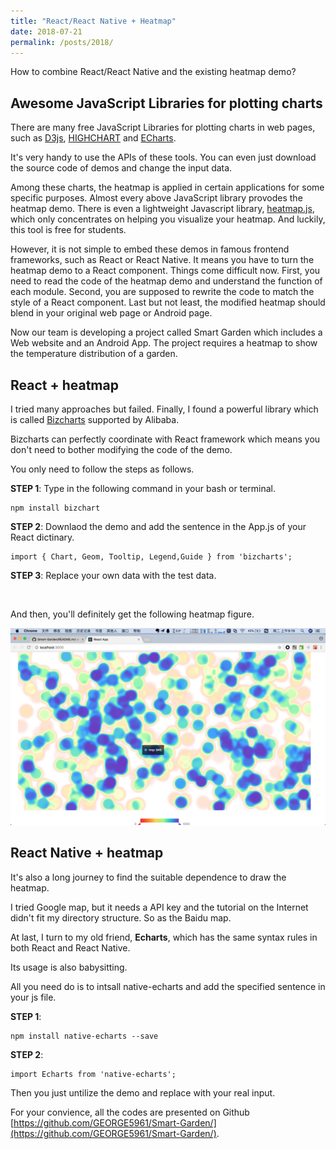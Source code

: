 ```yaml
---
title: "React/React Native + Heatmap"
date: 2018-07-21
permalink: /posts/2018/
---
```



How to combine React/React Native and the existing heatmap demo?

## Awesome JavaScript Libraries for plotting charts

There are many free JavaScript Libraries for plotting charts in web pages, such as [D3js](https://d3js.org/), [HIGHCHART](https://www.highcharts.com/) and [ECharts](http://echarts.baidu.com/). 

It's very handy to use the APIs of these tools. You can even just download the source code of demos and change the input data.

Among these charts, the heatmap is applied in certain applications for some specific purposes. Almost every above JavaScript library provodes the heatmap demo. There is even a lightweight Javascript library, [heatmap.js](https://www.patrick-wied.at/static/heatmapjs/), which only concentrates on helping you visualize your heatmap. And luckily, this tool is free for students.


However, it is not simple to embed these demos in famous frontend frameworks, such as React or React Native. It means you have to turn the heatmap demo to a React component. Things come difficult now. First, you need to read the code of the heatmap demo and understand the function of each module. Second, you are supposed to rewrite the code to match the style of a React component. Last but not least, the modified heatmap should blend in your original web page or Android page. 

Now our team is developing a project called Smart Garden which includes a Web website and an Android App. The project requires a heatmap to show the temperature distribution of a garden.

## React + heatmap

I tried many approaches but failed. Finally, I found a powerful library which is called [Bizcharts](https://alibaba.github.io/BizCharts/) supported by Alibaba.

Bizcharts can perfectly coordinate with React framework which means you don't need to bother modifying the code of the demo.

You only need to follow the steps as follows.

**STEP 1**: Type in the following command in your bash or terminal.

```
npm install bizchart
``` 

**STEP 2**: Downlaod the demo and add the sentence in the App.js of your React dictinary.

```
import { Chart, Geom, Tooltip, Legend,Guide } from 'bizcharts';
```

**STEP 3**: Replace your own data with the test data.

<br>

And then, you'll definitely get the following heatmap figure.


![](https://github.com/GEORGE5961/Smart-Garden/raw/master/code/heatmap_component/pic.png?raw=true)

## React Native + heatmap

It's also a long journey to find the suitable dependence to draw the heatmap.

I tried Google map, but it needs a API key and the tutorial on the Internet didn't fit my directory structure. So as the Baidu map.

At last, I turn to my old friend, **Echarts**, which has the same syntax rules in both React and React Native.

Its usage is also babysitting.

All you need do is to intsall native-echarts and add the specified sentence in your js file.

**STEP 1**:

```
npm install native-echarts --save
```

**STEP 2**:

```
import Echarts from 'native-echarts';
```
Then you just untilize the demo and replace with your real input.

For your convience, all the codes are presented on Github [https://github.com/GEORGE5961/Smart-Garden/](https://github.com/GEORGE5961/Smart-Garden/).




